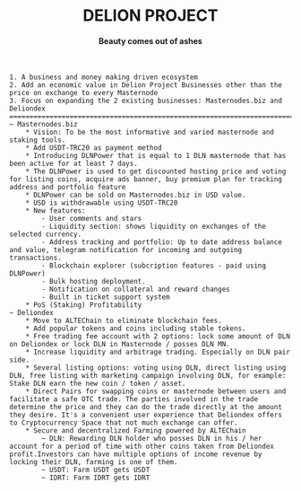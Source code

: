 <h1 align="center">DELION PROJECT</h1>
<h4 align="center"><b>Beauty comes out of ashes</b></h4>
<br>

	1. A business and money making driven ecosystem
	2. Add an economic value in Delion Project Businesses other than the price on exchange to every Masternode
	3. Focus on expanding the 2 existing businesses: Masternodes.biz and Deliondex
	=================================================================================================
	~ Masternodes.biz
		* Vision: To be the most informative and varied masternode and staking tools.
		* Add USDT-TRC20 as payment method
		* Introducing DLNPower that is equal to 1 DLN masternode that has been active for at least 7 days.
		* The DLNPower is used to get discounted hosting price and voting for listing coins, acquire ads banner, buy premium plan for tracking address and portfolio feature
		* DLNPower can be sold on Masternodes.biz in USD value.
		* USD is withdrawable using USDT-TRC20
		* New features:
			- User comments and stars
			- Liquidity section: shows liquidity on exchanges of the selected currency.
			- Address tracking and portfolio: Up to date address balance and value, telegram notification for incoming and outgoing transactions.
			- Blockchain explorer (subcription features - paid using DLNPower)
			- Bulk hosting deployment.
			- Notification on collateral and reward changes
			- Built in ticket support system
		* PoS (Staking) Profitability
	~ Deliondex
		* Move to ALTEChain to eliminate blockchain fees.
		* Add popular tokens and coins including stable tokens.
		* Free trading fee account with 2 options: lock some amount of DLN on Deliondex or lock DLN in Masternode / posses DLN MN.
		* Increase liquidity and arbitrage trading. Especially on DLN pair side.
		* Several listing options: voting using DLN, direct listing using DLN, free listing with marketing campaign involving DLN, for example: Stake DLN earn the new coin / token / asset.
		* Direct Pairs for swapping coins or masternode between users and facilitate a safe OTC trade. The parties involved in the trade determine the price and they can do the trade directly at the amount they desire. It's a convenient user experience that Deliondex offers to Cryptocurrency Space that not much exchange can offer.
		* Secure and decentralized Farming powered by ALTEChain
			~ DLN: Rewarding DLN holder who posses DLN in his / her account for a period of time with other coins taken from Deliondex profit.Investors can have multiple options of income revenue by locking their DLN, farming is one of them.
			~ USDT: Farm USDT gets USDT
			~ IDRT: Farm IDRT gets IDRT
